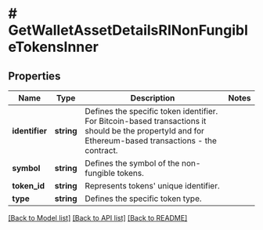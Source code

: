 # # GetWalletAssetDetailsRINonFungibleTokensInner

## Properties

Name | Type | Description | Notes
------------ | ------------- | ------------- | -------------
**identifier** | **string** | Defines the specific token identifier. For Bitcoin-based transactions it should be the propertyId and for Ethereum-based transactions - the contract. |
**symbol** | **string** | Defines the symbol of the non-fungible tokens. |
**token_id** | **string** | Represents tokens&#39; unique identifier. |
**type** | **string** | Defines the specific token type. |

[[Back to Model list]](../../README.md#models) [[Back to API list]](../../README.md#endpoints) [[Back to README]](../../README.md)
